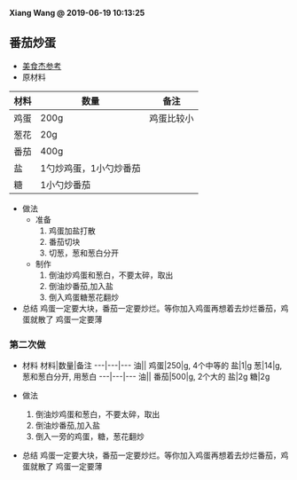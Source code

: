 **Xiang Wang @ 2019-06-19 10:13:25**


## 番茄炒蛋
* [美食杰参考](https://www.meishij.net/zuofa/fanqiechaodan_26.html)
* 原材料

材料|数量|备注
---|---|---
鸡蛋|200g|鸡蛋比较小
葱花|20g
番茄|400g
盐|1勺炒鸡蛋，1小勺炒番茄
糖|1小勺炒番茄
* 做法
    * 准备
        1. 鸡蛋加盐打散
        2. 番茄切块
        3. 切葱，葱和葱白分开
    * 制作
        1. 倒油炒鸡蛋和葱白，不要太碎，取出
        2. 倒油炒番茄,加入盐
        3. 倒入鸡蛋糖葱花翻炒
* 总结
鸡蛋一定要大块，番茄一定要炒烂。等你加入鸡蛋再想着去炒烂番茄，鸡蛋就散了
鸡蛋一定要薄

### 第二次做

* 材料
材料|数量|备注
---|---|---
油||
鸡蛋|250|g, 4个中等的
盐|1|g
葱|14|g, 葱和葱白分开, 用葱白
---|---|---
油||
番茄|500|g, 2个大的
盐|2g
糖|2g

* 做法
    1. 倒油炒鸡蛋和葱白，不要太碎，取出
    2. 倒油炒番茄,加入盐
    3. 倒入一旁的鸡蛋，糖，葱花翻炒
* 总结
鸡蛋一定要大块，番茄一定要炒烂。等你加入鸡蛋再想着去炒烂番茄，鸡蛋就散了
鸡蛋一定要薄
